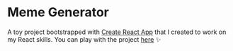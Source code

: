 # Meme Generator

A toy project bootstrapped with [Create React App](https://github.com/facebook/create-react-app) that I created to work on my React skills. You can play with the project [here](https://kate2797.github.io/meme-generator-react/) ✨
